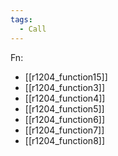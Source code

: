 ```yaml
---
tags:
  - Call
---
```

Fn:
- [[r1204_function15]]
- [[r1204_function3]]
- [[r1204_function4]]
- [[r1204_function5]]
- [[r1204_function6]]
- [[r1204_function7]]
- [[r1204_function8]]
